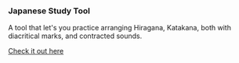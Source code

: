 ### Japanese Study Tool
A tool that let's you practice arranging Hiragana, Katakana, both with diacritical marks, and contracted sounds.

[Check it out here](https://dtgreene.github.io/japanese-study/dist/)

